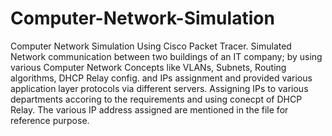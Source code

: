 # Computer-Network-Simulation
Computer Network Simulation Using Cisco Packet Tracer. Simulated Network communication between two buildings of an IT company; by using various Computer Network Concepts like VLANs, Subnets, Routing algorithms, DHCP Relay config. and IPs assignment and provided various application layer protocols via different servers. Assigning IPs to various departments accoring to the requirements and using conecpt of DHCP Relay.
The various IP address assigned are mentioned in the file for reference purpose.

